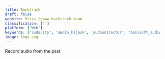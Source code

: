 ```yaml
---
title: Backtrack
draft: false 
website: https://www.backtrack.team
classification: ['']
platform: ['Web']
keywords: ['audacity', 'audio_hijack', 'audiodirector', 'boilsoft_audio_recorder_for_mac', 'callnote_audio_video_call_recorder', 'caspy', 'clarke.ai', 'dirpy', 'fin', 'gottr', 'loopback_by_rogueamoeba', 'mikme_pocket', 'otter', 'parcel', 'penman', 'piezo', 'reason8.ai', 'sound_siphon', 'tetra', 'trackital.', 'vox_music_player', 'whipnote']
image: logo.png
---
```

Record audio from the past